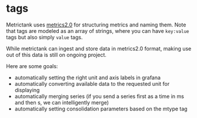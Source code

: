 # tags

Metrictank uses [metrics2.0](http://metrics20.org/) for structuring metrics and naming them.
Note that tags are modeled as an array of strings, where you can have `key:value` tags but also simply `value` tags.

While metrictank can ingest and store data in metrics2.0 format, making use out of this data is still on ongoing project.

Here are some goals:

* automatically setting the right unit and axis labels in grafana
* automatically converting available data to the requested unit for displaying
* automatically merging series (if you send a series first as a time in ms and then s, we can intelligently merge)
* automatically setting consolidation parameters based on the mtype tag

